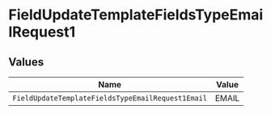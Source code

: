 # FieldUpdateTemplateFieldsTypeEmailRequest1


## Values

| Name                                              | Value                                             |
| ------------------------------------------------- | ------------------------------------------------- |
| `FieldUpdateTemplateFieldsTypeEmailRequest1Email` | EMAIL                                             |